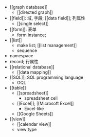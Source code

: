 - [[graph database]]
    - [[directed graph]]
- [[field]]: 域, 字段; [[data field]]; 列属性
    - [[single select]]
- [[form]]: 表单
    - form instance;
- [[list]]
    - make list; [[list management]]
    - sequence
- namespace
- record; 行属性
- [[relational database]]
    - [[data mapping]]
- [[SQL]]; SQL programming language
    - OQL
- [[table]]
    - [[spreadsheet]]
        - spreadsheet cell
    - [[Excel]]; [[Microsoft Excel]]
        - Excel-like
    - [[Google Sheets]]
- [[view]]
    - [[calendar view]]
    - view type
